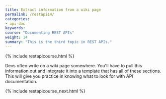 ```yaml
---
title: Extract information from a wiki page
permalink: /restapi14/
categories:
- api-doc
keywords: 
course: "Documenting REST APIs"
weight: 14
summary: "This is the third topic in REST APIs."
---
```


{% include restapicourse.html %}

Devs often write on a wiki page somewhere. You'll have to pull this information out and integrate it into a template that has all of these sections. This will give you practice in knowing what to look for with API documentation.

{% include restapicourse_next.html %}



